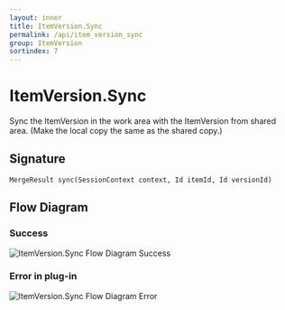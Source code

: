 ```yaml
---
layout: inner
title: ItemVersion.Sync
permalink: /api/item_version_sync
group: ItemVersion
sortindex: 7
---
```

# ItemVersion.Sync

Sync the ItemVersion in the work area with the ItemVersion from shared area. (Make the local copy the same as the shared copy.)

## Signature

`MergeResult sync(SessionContext context, Id itemId, Id versionId)`

## Flow Diagram

### Success

![ItemVersion.Sync Flow Diagram Success](../images/item_version_sync_success.png)

### Error in plug-in

![ItemVersion.Sync Flow Diagram Error](../images/item_version_sync_error.png)
